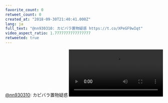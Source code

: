 ```yaml
---
favorite_count: 0
retweet_count: 0
created_at: "2018-09-30T21:40:41.000Z"
lang: ja
full_text: "@nn930310: カピバラ置物疑惑 https://t.co/XPeGF9wIqt"
video_aspect_ratio: 1.7777777777777777
retweeted: true
---
```


[@nn930310](https://twitter.com/nn930310): カピバラ置物疑惑
![Embedded Video](https://twitter-media-coderbyheart.s3.eu-north-1.amazonaws.com/1046515200562790401-8jYkU8WVMFaSWKbu.mp4)

